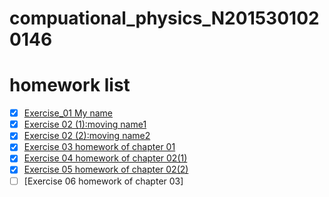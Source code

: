 # compuational_physics_N2015301020146
# homework list
- [x] [Exercise_01 My name](https://github.com/oliveryanjia/compuational_physics_N2015301020146/blob/master/temp.py)
- [x] [Exercise 02 (1):moving name1](https://github.com/oliveryanjia/compuational_physics_N2015301020146/blob/master/moving.py)
- [x] [Exercise 02 (2):moving name2](https://github.com/oliveryanjia/compuational_physics_N2015301020146/blob/master/moving2.py)
- [x] [Exercise 03 homework of chapter 01](https://github.com/oliveryanjia/compuational_physics_N2015301020146/blob/master/homework%20of%20chapter01.md)
- [x] [Exercise 04 homework of chapter 02(1)](https://github.com/oliveryanjia/compuational_physics_N2015301020146/blob/master/homework%20of%20chapter%2002.md)
- [x] [Exercise 05 homework of chapter 02(2)](https://github.com/oliveryanjia/compuational_physics_N2015301020146/blob/master/chapter02(2).md)
- [ ] [Exercise 06 homework of chapter 03]
